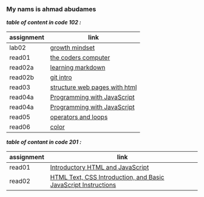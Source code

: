 ### My nams is ahmad abudames

***table of content in code 102 :***

| assignment | link |
| --- | ----------- |
| lab02 | [growth mindset](lab02.md) |
| read01 | [the coders computer](read01.md) |
| read02a | [learning markdown](read02a.md) |
| read02b |[ git intro ](read02b.md)|
| read03 | [structure web pages with html](read03.md) |
| read04a | [Programming with JavaScript](read04a.md) |
| read04a | [Programming with JavaScript](read04a.md) |
| read05 | [operators and loops](read05.md) |
| read06 | [color](read06.md) |



***table of contant in code 201 :***

| assignment | link |
| --- | ----------- |
| read01| [Introductory HTML and JavaScript](read01.md) |
| read02 | [HTML Text, CSS Introduction, and Basic JavaScript Instructions](read02.md) |





